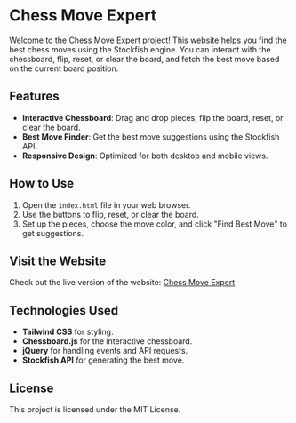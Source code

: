 # Chess Move Expert

Welcome to the Chess Move Expert project! This website helps you find the best chess moves using the Stockfish engine. You can interact with the chessboard, flip, reset, or clear the board, and fetch the best move based on the current board position.

## Features
- **Interactive Chessboard**: Drag and drop pieces, flip the board, reset, or clear the board.
- **Best Move Finder**: Get the best move suggestions using the Stockfish API.
- **Responsive Design**: Optimized for both desktop and mobile views.

## How to Use
1. Open the `index.html` file in your web browser.
2. Use the buttons to flip, reset, or clear the board.
3. Set up the pieces, choose the move color, and click "Find Best Move" to get suggestions.

## Visit the Website
Check out the live version of the website: [Chess Move Expert](https://chessmoveexpert.com/find-best-chess-move)

## Technologies Used
- **Tailwind CSS** for styling.
- **Chessboard.js** for the interactive chessboard.
- **jQuery** for handling events and API requests.
- **Stockfish API** for generating the best move.

## License
This project is licensed under the MIT License.
